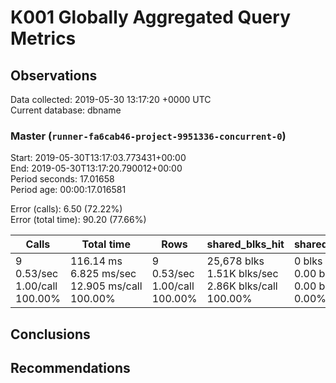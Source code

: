 # K001 Globally Aggregated Query Metrics

## Observations ##
Data collected: 2019-05-30 13:17:20 +0000 UTC  
Current database: dbname  



### Master (`runner-fa6cab46-project-9951336-concurrent-0`) ###
Start: 2019-05-30T13:17:03.773431+00:00  
End: 2019-05-30T13:17:20.790012+00:00  
Period seconds: 17.01658  
Period age: 00:00:17.016581  

Error (calls): 6.50 (72.22%)  
Error (total time): 90.20 (77.66%)

| Calls | Total&nbsp;time | Rows | shared_blks_hit | shared_blks_read | shared_blks_dirtied | shared_blks_written | blk_read_time | blk_write_time | kcache_reads | kcache_writes | kcache_user_time_ms | kcache_system_time |
|-------|------------|------|-----------------|------------------|---------------------|---------------------|---------------|----------------|--------------|---------------|---------------------|--------------------|
|9<br/>0.53/sec<br/>1.00/call<br/>100.00% |116.14&nbsp;ms<br/>6.825&nbsp;ms/sec<br/>12.905&nbsp;ms/call<br/>100.00% |9<br/>0.53/sec<br/>1.00/call<br/>100.00% |25,678&nbsp;blks<br/>1.51K&nbsp;blks/sec<br/>2.86K&nbsp;blks/call<br/>100.00% |0&nbsp;blks<br/>0.00&nbsp;blks/sec<br/>0.00&nbsp;blks/call<br/>0.00% |0&nbsp;blks<br/>0.00&nbsp;blks/sec<br/>0.00&nbsp;blks/call<br/>0.00% |0&nbsp;blks<br/>0.00&nbsp;blks/sec<br/>0.00&nbsp;blks/call<br/>0.00% |0.00&nbsp;ms<br/>0.000&nbsp;ms/sec<br/>0.000&nbsp;ms/call<br/>0.00% |0.00&nbsp;ms<br/>0.000&nbsp;ms/sec<br/>0.000&nbsp;ms/call<br/>0.00% |0.00&nbsp;bytes<br/>0.00&nbsp;bytes/sec<br/>0.00&nbsp;bytes/call<br/>0.00% |0.00&nbsp;bytes<br/>0.00&nbsp;bytes/sec<br/>0.00&nbsp;bytes/call<br/>0.00% |0.00&nbsp;ms<br/>0.000&nbsp;ms/sec<br/>0.000&nbsp;ms/call<br/>0.00% |0.00&nbsp;ms<br/>0.000&nbsp;ms/sec<br/>0.000&nbsp;ms/call<br/>0.00%|





## Conclusions ##


## Recommendations ##

